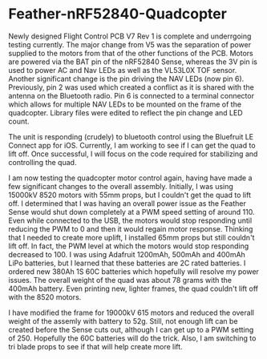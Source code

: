 # Feather-nRF52840-Quadcopter

Newly designed Flight Control PCB V7 Rev 1 is complete and underrgoing testing currently.  The major change from V5 was the separation of power supplied to the motors from that of the other functions of the PCB.  Motors are powered via the BAT pin of the nRF52840 Sense, whereas the 3V pin is used to power AC and Nav LEDs as well as the VL53L0X TOF sensor.  Another significant change is the pin driving the NAV LEDs (now pin 6). Previously, pin 2 was used which created a conflict as it is shared with the antenna on the Bluetooth radio.  Pin 6 is connected to a terminal connector which allows for multiple NAV LEDs to be mounted on the frame of the quadcopter.  Library files were edited to reflect the pin change and LED count.

The unit is responding (crudely) to bluetooth control using the Bluefruit LE Connect app for iOS.  Currently, I am working to see if I can get the quad to lift off.  Once successful, I will focus on the code required for stabilizing and controlling the quad.  

I am now testing the quadcopter motor control again, having have made a few significant changes to the overall assembly.  Initially, I was using 15000kV 8520 motors with 55mm props, but I couldn't get the quad to lift off.  I determined that I was having an overall power issue as the Feather Sense would shut down completely at a PWM speed setting of around 110.  Even while connected to the USB, the motors would stop responding until reducing the PWM to 0 and then it would regain motor response.  Thinking that I needed to create more uplift, I installed 65mm props but still couldn't lift off.  In fact, the PWM level at which the motors would stop responding decreased to 100.  I was using Adafruit 1200mAh, 500mAh and 400mAh LiPo batteries, but I learned that these batteries are 2C rated batteries.  I ordered new 380Ah 1S 60C  batteries which hopefully will resolve my power issues. The overall weight of the quad was about 78 grams with the 400mAh battery.  Even printing new, lighter frames, the quad couldn't lift off with the 8520 motors.

I have modified the frame for 19000kV 615 motors and reduced the overall weight of the assemly with battery to 52g.  Still, not enough lift can be created before the Sense cuts out, although I can get up to a PWM setting of 250.  Hopefully the 60C batteries will do the trick.  Also, I am switching to tri blade props to see if that will help create more lift. 
